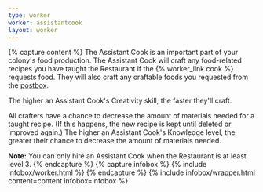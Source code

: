 ```yaml
---
type: worker
worker: assistantcook
layout: worker
---
```

{% capture content %}
The Assistant Cook is an important part of your colony's food production. The Assistant Cook will craft any food-related recipes you have taught the Restaurant if the {% worker_link cook %} requests food. They will also craft any craftable foods you requested from the [postbox](../../source/items/postbox). 

The higher an Assistant Cook's Creativity skill, the faster they'll craft.

All crafters have a chance to decrease the amount of materials needed for a taught recipe. (If this happens, the new recipe is kept until deleted or improved again.) The higher an Assistant Cook's Knowledge level, the greater their chance to decrease the amount of materials needed.

**Note:** You can only hire an Assistant Cook when the Restaurant is at least level 3.
{% endcapture %}
{% capture infobox %}
{% include infobox/worker.html %}
{% endcapture %}
{% include infobox/wrapper.html content=content infobox=infobox %}